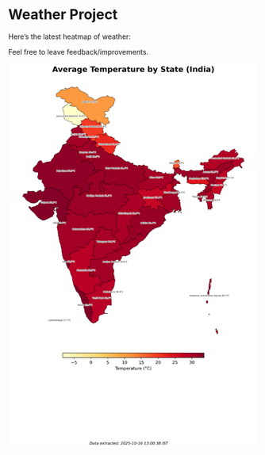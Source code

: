 # Weather Project

Here’s the latest heatmap of weather:

Feel free to leave feedback/improvements.

![India Heatmap](docs/assets/india_heatmap.png?v=F09F20)

